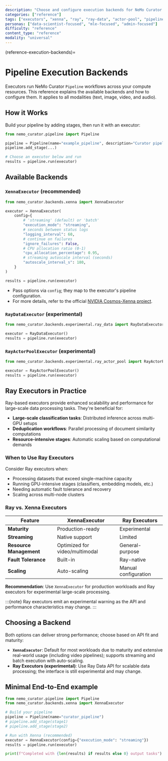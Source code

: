 ```yaml
---
description: "Choose and configure execution backends for NeMo Curator pipelines"
categories: ["reference"]
tags: ["executors", "xenna", "ray", "ray-data", "actor-pool", "pipelines"]
personas: ["data-scientist-focused", "mle-focused", "admin-focused"]
difficulty: "reference"
content_type: "reference"
modality: "universal"
---
```


<!-- TODO: further elaborate on what Xenna is and what Ray Data is, and detailed explanations for each parameter -->

(reference-execution-backends)=

# Pipeline Execution Backends

Executors run NeMo Curator `Pipeline` workflows across your compute resources. This reference explains the available backends and how to configure them. It applies to all modalities (text, image, video, and audio).

## How it Works

Build your pipeline by adding stages, then run it with an executor:

```python
from nemo_curator.pipeline import Pipeline

pipeline = Pipeline(name="example_pipeline", description="Curator pipeline")
pipeline.add_stage(...)

# Choose an executor below and run
results = pipeline.run(executor)
```

## Available Backends

### `XennaExecutor` (recommended)

```python
from nemo_curator.backends.xenna import XennaExecutor

executor = XennaExecutor(
    config={
        # 'streaming' (default) or 'batch'
        "execution_mode": "streaming",
        # seconds between status logs
        "logging_interval": 60,
        # continue on failures
        "ignore_failures": False,
        # CPU allocation ratio (0-1)
        "cpu_allocation_percentage": 0.95,
        # streaming autoscale interval (seconds)
        "autoscale_interval_s": 180,
    }
)

results = pipeline.run(executor)
```

- Pass options via `config`; they map to the executor's pipeline configuration.
- For more details, refer to the official [NVIDIA Cosmos-Xenna project](https://github.com/nvidia-cosmos/cosmos-xenna/tree/main).

### `RayDataExecutor` (experimental)

```python
from nemo_curator.backends.experimental.ray_data import RayDataExecutor

executor = RayDataExecutor()
results = pipeline.run(executor)
```

### `RayActorPoolExecutor` (experimental)

```python
from nemo_curator.backends.experimental.ray_actor_pool import RayActorPoolExecutor

executor = RayActorPoolExecutor()
results = pipeline.run(executor)
```

## Ray Executors in Practice

Ray-based executors provide enhanced scalability and performance for large-scale data processing tasks. They're beneficial for:

- **Large-scale classification tasks**: Distributed inference across multi-GPU setups
- **Deduplication workflows**: Parallel processing of document similarity computations  
- **Resource-intensive stages**: Automatic scaling based on computational demands

### When to Use Ray Executors

Consider Ray executors when:

- Processing datasets that exceed single-machine capacity
- Running GPU-intensive stages (classifiers, embedding models, etc.)
- Needing automatic fault tolerance and recovery
- Scaling across multi-node clusters

### Ray vs. Xenna Executors

| Feature | XennaExecutor | Ray Executors |
|---------|---------------|---------------|
| **Maturity** | Production-ready | Experimental |
| **Streaming** | Native support | Limited |
| **Resource Management** | Optimized for video/multimodal | General-purpose |
| **Fault Tolerance** | Built-in | Ray-native |
| **Scaling** | Auto-scaling | Manual configuration |

**Recommendation**: Use `XennaExecutor` for production workloads and Ray executors for experimental large-scale processing.

:::{note}
Ray executors emit an experimental warning as the API and performance characteristics may change.
:::

## Choosing a Backend

Both options can deliver strong performance; choose based on API fit and maturity:

- **`XennaExecutor`**: Default for most workloads due to maturity and extensive real-world usage (including video pipelines); supports streaming and batch execution with auto-scaling.
- **Ray Executors (experimental)**: Use Ray Data API for scalable data processing; the interface is still experimental and may change.

## Minimal End-to-End example

```python
from nemo_curator.pipeline import Pipeline
from nemo_curator.backends.xenna import XennaExecutor

# Build your pipeline
pipeline = Pipeline(name="curator_pipeline")
# pipeline.add_stage(stage1)
# pipeline.add_stage(stage2)

# Run with Xenna (recommended)
executor = XennaExecutor(config={"execution_mode": "streaming"})
results = pipeline.run(executor)

print(f"Completed with {len(results) if results else 0} output tasks")
```
